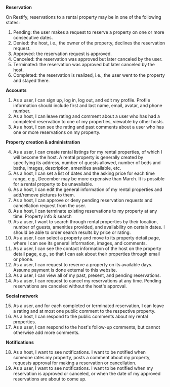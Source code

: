 __Reservation__

On Restify, reservations to a rental property may be in one of the following states: 
1. Pending: the user makes a request to reserve a property on one or more consecutive dates.
2. Denied: the host, i.e., the owner of the property, declines the reservation request.
3. Approved: the reservation request is approved.
4. Canceled: the reservation was approved but later canceled by the user.
5. Terminated: the reservation was approved but later canceled by the host.
6. Completed: the reservation is realized, i.e., the user went to the property and stayed there.

__Accounts__

1. As a user, I can sign up, log in, log out, and edit my profile. Profile information should include first and last name, email, avatar, and phone number.
2. As a host, I can leave rating and comment about a user who has had a completed reservation to one of my properties, viewable by other hosts.
3. As a host, I can see the rating and past comments about a user who has one or more reservations on my property.

__Property creation & administration__

4. As a user, I can create rental listings for my rental properties, of which I will become the host. A rental property is generally created by specifying its address, number of guests allowed, number of beds and baths, images, description, amenities available, etc.
5. As a host, I can set a list of dates and the asking price for each time range, e.g., December may be more expensive than March. It is possible for a rental property to be unavailable.
6. As a host, I can edit the general information of my rental properties and add/remove pictures to them.
7. As a host, I can approve or deny pending reservation requests and cancellation request from the user.
8. As a host, I can terminate existing reservations to my property at any time.
Property info & search
9. As a user, I want to search through rental properties by their location, number of guests, amenities provided, and availability on certain dates. I should be able to order search results by price or rating.
10. As a user, I can select a property and move to its property detail page, where I can see its general information, images, and comments.
11. As a user, I can see the contact information of the host on the property detail page, e.g., so that I can ask about their properties through email or phone.
12. As a user, I can request to reserve a property on its available days. Assume payment is done external to this website.
13. As a user, I can view all of my past, present, and pending reservations.
14. As a user, I can request to cancel my reservations at any time. Pending reservations are canceled without the host's approval.

__Social network__

15. As a user, and for each completed or terminated reservation, I can leave a rating and at most one public comment to the respective property.
16. As a host, I can respond to the public comments about my rental properties.
17. As a user, I can respond to the host's follow-up comments, but cannot otherwise add more comments.

__Notifications__

18. As a host, I want to see notifications. I want to be notified when someone rates my property, posts a comment about my property, requests approval for making a reservation or cancellation.
19. As a user, I want to see notifications. I want to be notified when my reservation is approved or canceled, or when the date of my approved reservations are about to come up.

